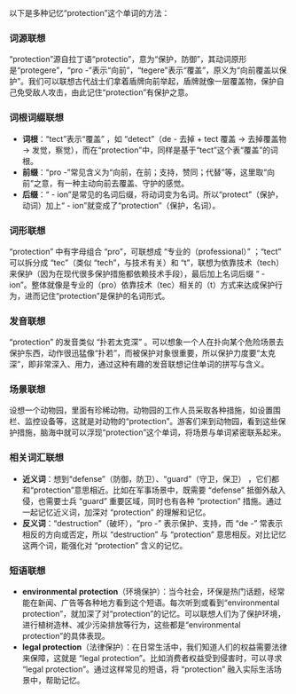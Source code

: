 以下是多种记忆“protection”这个单词的方法：

### 词源联想
“protection”源自拉丁语“protectio”，意为“保护，防御”，其动词原形是“protegere”，“pro -”表示“向前”，“tegere”表示“覆盖”，原义为“向前覆盖以保护”。我们可以联想古代战士们拿着盾牌向前举起，盾牌就像一层覆盖物，保护自己免受敌人攻击，由此记住“protection”有保护之意。

### 词根词缀联想
 - **词根**：“tect”表示“覆盖” ，如 “detect”（de - 去掉 + tect 覆盖 → 去掉覆盖物 → 发觉，察觉），而在“protection”中，同样是基于“tect”这个表“覆盖”的词根。
 - **前缀**：“pro -”常见含义为“向前，在前；支持，赞同；代替”等，这里取“向前”之意，有一种主动向前去覆盖、守护的感觉。
 - **后缀**：“ - ion”是常见的名词后缀，将动词变为名词。所以“protect”（保护，动词）加上“ - ion”就变成了“protection”（保护，名词）。

### 词形联想
“protection” 中有字母组合 “pro”，可联想成 “专业的（professional）” ；“tect” 可以拆分成 “tec”（类似 “tech”，与技术有关）和 “t”，联想为依靠技术（tech）来保护（因为在现代很多保护措施都依赖技术手段），最后加上名词后缀 “ - ion”。整体就像是专业的（pro）依靠技术（tec）相关的（t）方式来达成保护行为，进而记住“protection”是保护的名词形式。

### 发音联想
“protection” 的发音类似 “扑若太克深” 。可以想象一个人在扑向某个危险场景去保护东西，动作很迅猛像“扑若”，而被保护对象很重要，所以保护力度要“太克深”，即非常深入、用力，通过这种有趣的发音联想记住单词的拼写与含义。

### 场景联想
设想一个动物园，里面有珍稀动物。动物园的工作人员采取各种措施，如设置围栏、监控设备等，这就是对动物的“protection”。游客们来到动物园，看到这些保护措施，脑海中就可以浮现“protection”这个单词，将场景与单词紧密联系起来。

### 相关词汇联想
 - **近义词**：想到“defense”（防御，防卫）、“guard”（守卫，保卫） ，它们都和“protection”意思相近。比如在军事场景中，既需要 “defense” 抵御外敌入侵，也需要士兵 “guard” 重要区域，同时也有各种 “protection” 措施。通过一起记忆近义词，加深对 “protection” 的理解和记忆。
 - **反义词**：“destruction”（破坏），“pro -” 表示保护、支持，而 “de -” 常表示相反的方向或否定，所以 “destruction” 与 “protection” 意思相反。对比记忆这两个词，能强化对 “protection” 含义的记忆。

### 短语联想
 - **environmental protection**（环境保护）：当今社会，环保是热门话题，经常能在新闻、广告等各种地方看到这个短语。每次听到或看到“environmental protection”，就加深了对“protection”的记忆。可以联想人们为了保护环境，进行植树造林、减少污染排放等行为，这些都是“environmental protection”的具体表现。
 - **legal protection**（法律保护）：在日常生活中，我们知道人们的权益需要法律来保障，这就是 “legal protection”。比如消费者权益受到侵害时，可以寻求 “legal protection”。通过这样常见的短语，将 “protection” 融入实际生活场景中，帮助记忆。 